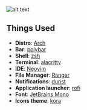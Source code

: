 ![alt text](https://github.com/sr-44/dots/screenshots/bspwm.png)

## Things Used

- **Distro**: [Arch](https://wiki.archlinux.org/)
- **Bar**: [polybar](https://github.com/polybar/polybar)
- **Shell**: [zsh](https://https://www.zsh.org/)
- **Terminal**: [alacritty](https://alacritty.org/)
- **IDE**: [Neovim](https://neovim.io/)
- **File Manager**: [Ranger](https://github.com/ranger/ranger)
- **Notifications**: [dunst](https://github.com/dunst-project/dunst)
- **Application launcher**: [rofi](https://github.com/davatorium/rofi)
- **Font**: [JetBrains Mono](https://www.jetbrains.com/ru-ru/lp/mono/)
- **Icons theme**: [kora](https://github.com/bikass/kora)

